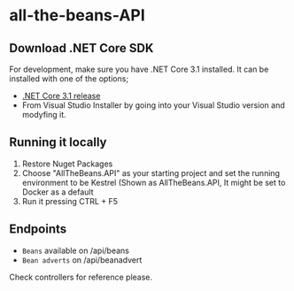 # all-the-beans-API

## Download .NET Core SDK
For development, make sure you have .NET Core 3.1 installed. It can be installed with one of the options;
* [.NET Core 3.1 release](https://github.com/dotnet/core/blob/master/release-notes/3.1/README.md)
* From Visual Studio Installer by going into your Visual Studio version and modyfing it.

## Running it locally
1. Restore Nuget Packages
2. Choose "AllTheBeans.API" as your starting project and set the running environment to be Kestrel (Shown as AllTheBeans.API, It might be set to Docker as a default
3. Run it pressing CTRL + F5

## Endpoints
* ```Beans``` available on /api/beans
* ```Bean adverts``` on /api/beanadvert

Check controllers for reference please.
